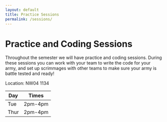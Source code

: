 ```yaml
---
layout: default
title: Practice Sessions
permalink: /sessions/
---
```

# Practice and Coding Sessions

Throughout the semester we will have practice and coding sessions. During these sessions you can work with your team to write the code for your army, and set up scrimmages with other teams to make sure your army is battle tested and ready!

Location: NW04 1134

|Day|Times|
|---|-----|
|Tue|2pm-4pm|
|Thur|2pm-4pm|

